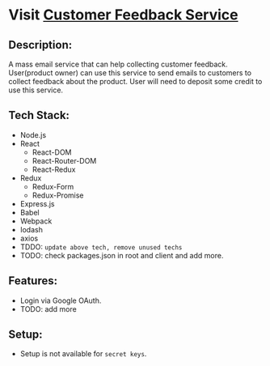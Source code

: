 # Visit [Customer Feedback Service](https://email-yw.herokuapp.com)

## Description:
A mass email service that can help collecting customer feedback.
User(product owner) can use this service to send emails to customers to collect feedback about the product. User will need to deposit some credit to use this service.

## Tech Stack:
- Node.js
- React
  - React-DOM
  - React-Router-DOM
  - React-Redux
- Redux
  - Redux-Form
  - Redux-Promise
- Express.js
- Babel
- Webpack
- lodash
- axios
- TDDO: `update above tech, remove unused techs`
- TODO: check packages.json in root and client and add more.

## Features:
- Login via Google OAuth.
- TODO: add more

## Setup:
- Setup is not available for `secret keys`.

